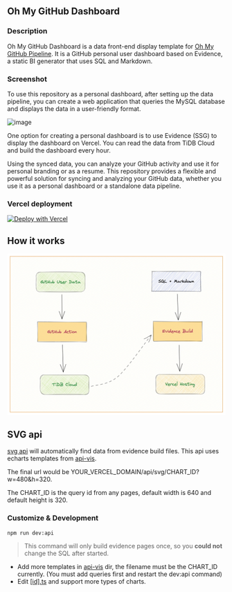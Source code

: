 ## Oh My GitHub Dashboard

### Description

Oh My GitHub Dashboard is a data front-end display template for [Oh My GitHub Pipeline](https://github.com/hooopo/oh-my-github-pipeline). It is a GitHub personal user dashboard based on Evidence, a static BI generator that uses SQL and Markdown.

### Screenshot

To use this repository as a personal dashboard, after setting up the data pipeline, you can create a web application that queries the MySQL database and displays the data in a user-friendly format.

![image](https://user-images.githubusercontent.com/63877/226038417-89937699-8cbb-49f1-8b0f-992db6bc2f26.png)


One option for creating a personal dashboard is to use Evidence (SSG) to display the dashboard on Vercel. You can read the data from TiDB Cloud and build the dashboard every hour.

Using the synced data, you can analyze your GitHub activity and use it for personal branding or as a resume. This repository provides a flexible and powerful solution for syncing and analyzing your GitHub data, whether you use it as a personal dashboard or a standalone data pipeline.


### Vercel deployment

[![Deploy with Vercel](https://vercel.com/button)](https://vercel.com/new/clone?repository-url=https%3A%2F%2Fgithub.com%2Fhooopo%2Foh-my-github-dashboard&env=MYSQL_DATABASE&envDescription=name%20for%20your%20database&integration-ids=oac_coKBVWCXNjJnCEth1zzKoF1j)

## How it works

![image](static/how_it_works.png)

## SVG api

[svg api](api/svg/[id].ts) will automatically find data from evidence build files. This api uses echarts templates from [api-vis](api-vis).

The final url would be YOUR_VERCEL_DOMAIN/api/svg/CHART_ID?w=480&h=320.

The CHART_ID is the query id from any pages, default width is 640 and default height is 320.

### Customize & Development

```
npm run dev:api
```

> This command will only build evidence pages once, so you **could not** change the SQL after started.

- Add more templates in [api-vis](api-vis) dir, the filename must be the CHART_ID currently. (You must add queries first and restart the dev:api command)
- Edit [\[id\].ts](api/svg/[id].ts) and support more types of charts.
